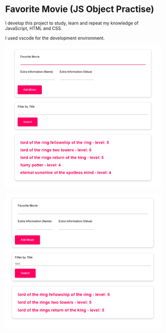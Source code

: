 # Favorite Movie (JS Object Practise)

I develop this project to study, learn and repeat my knowledge of JavaScript, HTML and CSS.

I used vscode for the development environment.

![object](https://github.com/mrannadinc/objects-starting-project/blob/master/favorite%20movie%201.png)

![object](https://github.com/mrannadinc/objects-starting-project/blob/master/favorite%20movie.png)
